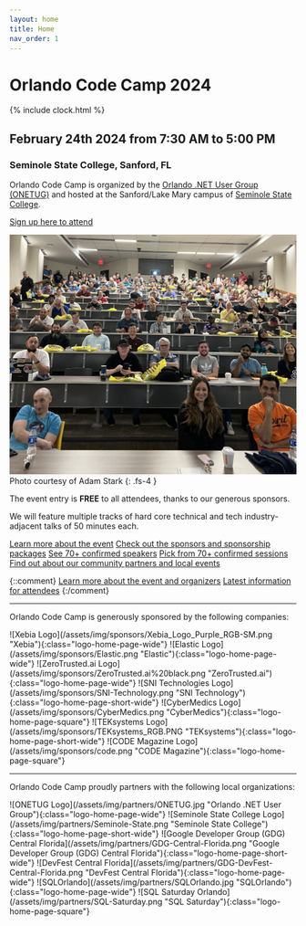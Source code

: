 ```yaml
---
layout: home
title: Home
nav_order: 1
---
```


# Orlando Code Camp 2024

<div>{% include clock.html %}</div>

## February 24th 2024 from 7:30 AM to 5:00 PM

### Seminole State College, Sanford, FL

<p />

Orlando Code Camp is organized by the [Orlando .NET User Group (ONETUG)](https://onetug.net)
and hosted at the Sanford/Lake Mary campus of [Seminole State College](https://www.seminolestate.edu/slm).

<p />

[Sign up here to attend](https://www.eventbrite.com/e/orlando-code-camp-2024-tickets-800584980227)

<p />

![Orlando CC Keynote](/assets/img/photos/occ-keynote.jpg "Orlando CC KeyNote")
Photo courtesy of Adam Stark
{: .fs-4 }

<p />

The event entry is **FREE** to all attendees, thanks to our generous sponsors.

We will feature multiple tracks of hard core technical and tech industry-adjacent talks of 50 minutes each.

[Learn more about the event](/location)
[Check out the sponsors and sponsorship packages](/sponsors)
[See 70+ confirmed speakers](/speakers)
[Pick from 70+ confirmed sessions](/sessions)
[Find out about our community partners and local events](/partners)

{::comment}
[Learn more about the event and organizers](/about)
[Latest information for attendees](/attendees)
{:/comment}

---

Orlando Code Camp is generously sponsored by the following companies:

<span float="left">
  ![Xebia Logo](/assets/img/sponsors/Xebia_Logo_Purple_RGB-SM.png "Xebia"){:class="logo-home-page-wide"}
  ![Elastic Logo](/assets/img/sponsors/Elastic.png "Elastic"){:class="logo-home-page-wide"}
  ![ZeroTrusted.ai Logo](/assets/img/sponsors/ZeroTrusted.ai%20black.png "ZeroTrusted.ai"){:class="logo-home-page-wide"}
  ![SNI Technologies Logo](/assets/img/sponsors/SNI-Technology.png "SNI Technology"){:class="logo-home-page-short-wide"}
  ![CyberMedics Logo](/assets/img/sponsors/CyberMedics.png "CyberMedics"){:class="logo-home-page-square"}
  ![TEKsystems Logo](/assets/img/sponsors/TEKsystems_RGB.PNG "TEKsystems"){:class="logo-home-page-short-wide"}
  ![CODE Magazine Logo](/assets/img/sponsors/code.png "CODE Magazine"){:class="logo-home-page-square"}
</span>

---

Orlando Code Camp proudly partners with the following local organizations:

<span float="left">
  ![ONETUG Logo](/assets/img/partners/ONETUG.jpg "Orlando .NET User Group"){:class="logo-home-page-wide"}
  ![Seminole State College Logo](/assets/img/partners/Seminole-State.png "Seminole State College"){:class="logo-home-page-short-wide"}
  ![Google Developer Group (GDG) Central Florida](/assets/img/partners/GDG-Central-Florida.png "Google Developer Group (GDG) Central Florida"){:class="logo-home-page-short-wide"}
  ![DevFest Central Florida](/assets/img/partners/GDG-DevFest-Central-Florida.png "DevFest Central Florida"){:class="logo-home-page-wide"}
  ![SQLOrlando](/assets/img/partners/SQLOrlando.jpg "SQLOrlando"){:class="logo-home-page-wide"}
  ![SQL Saturday Orlando](/assets/img/partners/SQL-Saturday.png "SQL Saturday"){:class="logo-home-page-square"}
</span>
